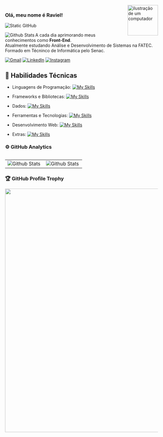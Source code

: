 <table>
  <img src="https://raw.githubusercontent.com/MicaelliMedeiros/micaellimedeiros/master/image/computer-illustration.png" alt="ilustração de um computador" min-width="100px" max-width="100px" width="100px" align="right">
  
  <p align="left">
  
  ### Olá, meu nome é Raviel!
  
  <img src="https://img.shields.io/static/v1?label=Overview&message=raviel-sousa&color=f8efd4&style=for-the-badge&logo=GitHub" alt="Static GitHub">

  <img
        align="left"
        src="https://github-readme-stats.vercel.app/api/top-langs/?username=raviel-sousa&theme=dark&hide_border=false&include_all_commits=true&count_private=true&layout=compact"
        alt="Github Stats"
      />

  A cada dia aprimorando meus conhecimentos como <strong>Front-End</strong>.<br>
  Atualmente estudando Análise e Desenvolvimento de Sistemas na FATEC.<br>
  Formado em Técninco de Informática pelo Senac.<br>
  <p align="left">
  <a href="https://mail.google.com/mail/ravielsousalopes@gmail.com/" title="Gmail">
  <img src="https://img.shields.io/badge/-Gmail-FF0000?style=flat-square&labelColor=FF0000&logo=gmail&logoColor=white&link=https://mail.google.com/mail/ravielsousalopes@gmail.com/" alt="Gmail"/></a>
  <a href="https://www.linkedin.com/in/raviel-sousa-computertech/" title="LinkedIn">
  <img src="https://img.shields.io/badge/-Linkedin-0e76a8?style=flat-square&logo=Linkedin&logoColor=white&link=https://www.linkedin.com/in/raviel-sousa-computertech/" alt="LinkedIn"/></a>
  <a href="https://www.instagram.com/raviel.sousa/" title="Instagram">
  <img src="https://img.shields.io/badge/-Instagram-DF0174?style=flat-square&labelColor=DF0174&logo=instagram&logoColor=white&link=https://www.instagram.com/raviel.sousa/" alt="Instagram"/></a>
  </p>
  
  ## 🚀 Habilidades Técnicas
  
  <p align-content="flex-start">

  - Linguagens de Programação: 
      [![My Skills](https://skillicons.dev/icons?i=python,javascript)](https://skillicons.dev)
    
  - Frameworks e Bibliotecas: 
      [![My Skills](https://skillicons.dev/icons?i=bootstrap)](https://skillicons.dev)
    
  - Dados: 
      [![My Skills](https://skillicons.dev/icons?i=mysql)](https://skillicons.dev)
    
  - Ferramentas e Tecnologias: 
      [![My Skills](https://skillicons.dev/icons?i=github,vscode,pycharm)](https://skillicons.dev)
    
  - Desenvolvimento Web:
      [![My Skills](https://skillicons.dev/icons?i=html,css)](https://skillicons.dev)
  
  - Extras:
      [![My Skills](https://skillicons.dev/icons?i=illustrator,photoshop)](https://skillicons.dev)
  </p>
  
  ### ⚙️ GitHub Analytics
  
  <table>
    <tr>
      <td>
        <img
          align="left"
          src="https://github-readme-stats.vercel.app/api?username=raviel-sousa&theme=algolia&hide_border=false&include_all_commits=true"
          alt="Github Stats"
        />
      </td>
      <td>
        <img
          align="left"
          src="https://github-readme-streak-stats.herokuapp.com/?user=raviel-sousa&theme=dark&hide_border=false"
          alt="Github Stats"
        />
      </td>
    </tr>
  </table>
  
  ### 🏆 GitHub Profile Trophy
  
  <p align="center">
    <a
      href="https://github.com/ryo-ma/github-profile-trophy"
      title="repositório de troféus"
    >
      <img
        width="800"
        src="https://github-profile-trophy.vercel.app/?username=raviel-sousa&column=8&theme=darkhub&no-frame=true&no-bg=true"
      />
    </a>
  </p>
</table>
